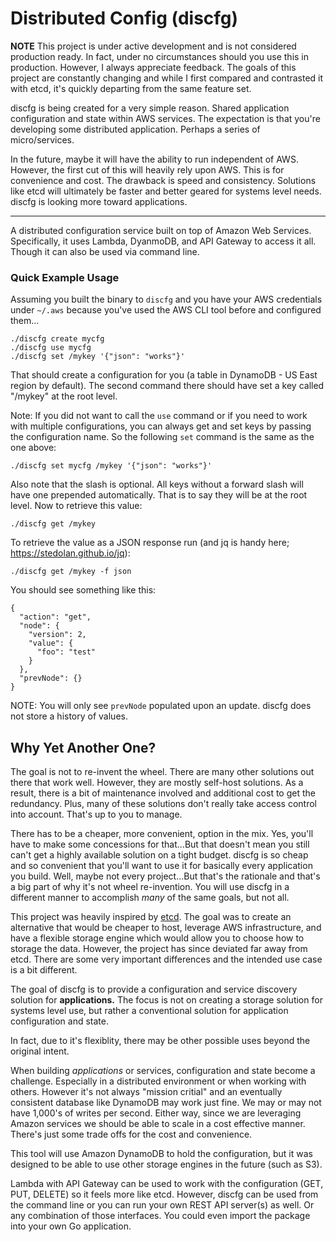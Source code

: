 # Distributed Config (discfg)

**NOTE** This project is under active development and is not considered production ready.
In fact, under no circumstances should you use this in production. However, I always appreciate
feedback. The goals of this project are constantly changing and while I first compared and 
contrasted it with etcd, it's quickly departing from the same feature set.

discfg is being created for a very simple reason. Shared application configuration and state 
within AWS services. The expectation is that you're developing some distributed application. 
Perhaps a series of micro/services.

In the future, maybe it will have the ability to run independent of AWS. However, the first
cut of this will heavily rely upon AWS. This is for convenience and cost. The drawback is 
speed and consistency. Solutions like etcd will ultimately be faster and better geared for
systems level needs. discfg is looking more toward applications.


------

A distributed configuration service built on top of Amazon Web Services. Specifically, it uses 
Lambda, DyanmoDB, and API Gateway to access it all. Though it can also be used via command line.


### Quick Example Usage

Assuming you built the binary to ```discfg``` and you have your AWS credentials under ```~/.aws``` 
because you've used the AWS CLI tool before and configured them...

```
./discfg create mycfg    
./discfg use mycfg    
./discfg set /mykey '{"json": "works"}'    
```

That should create a configuration for you (a table in DynamoDB - US East region by default). 
The second command there should have set a key called "/mykey" at the root level.

Note: If you did not want to call the ```use``` command or if you need to work with multiple configurations,
you can always get and set keys by passing the configuration name. So the following ```set``` command is
the same as the one above:

```
./discfg set mycfg /mykey '{"json": "works"}'
```

Also note that the slash is optional. All keys without a forward slash will have one prepended automatically. 
That is to say they will be at the root level. Now to retrieve this value:

```
./discfg get /mykey
```

To retrieve the value as a JSON response run (and jq is handy here; https://stedolan.github.io/jq):

```
./discfg get /mykey -f json
```

You should see something like this:

```
{
  "action": "get",
  "node": {
    "version": 2,
    "value": {
      "foo": "test"
    }
  },
  "prevNode": {}
}
```

NOTE: You will only see ```prevNode``` populated upon an update. discfg does not store a history
of values.

## Why Yet Another One?

The goal is not to re-invent the wheel. There are many other solutions out there that work well. 
However, they are mostly self-host solutions. As a result, there is a bit of maintenance involved
and additional cost to get the redundancy. Plus, many of these solutions don't really take access 
control into account. That's up to you to manage.

There has to be a cheaper, more convenient, option in the mix. Yes, you'll have to make some 
concessions for that...But that doesn't mean you still can't get a highly available solution
on a tight budget. discfg is so cheap and so convenient that you'll want to use it for basically
every application you build. Well, maybe not every project...But that's the rationale and that's
a big part of why it's not wheel re-invention. You will use discfg in a different manner to 
accomplish _many_ of the same goals, but not all.

This project was heavily inspired by [etcd](https://github.com/coreos/etcd). The goal was to create 
an alternative that would be cheaper to host, leverage AWS infrastructure, and have a flexible 
storage engine which would allow you to choose how to storage the data. However, the project 
has since deviated far away from etcd. There are some very important differences and the intended 
use case is a bit different.

The goal of discfg is to provide a configuration and service discovery solution for **applications.** 
The focus is not on creating a storage solution for systems level use, but rather a conventional 
solution for application configuration and state.

In fact, due to it's flexiblity, there may be other possible uses beyond the original intent. 

When building _applications_ or services, configuration and state become a challenge. Especially 
in a distributed environment or when working with others. However it's not always "mission critial"
and an eventually consistent database like DynamoDB may work just fine. We may or may not have 
1,000's of writes per second. Either way, since we are leveraging Amazon services we should be able
to scale in a cost effective manner. There's just some trade offs for the cost and convenience.

This tool will use Amazon DynamoDB to hold the configuration, but it was designed to be able to use 
other storage engines in the future (such as S3).

Lambda with API Gateway can be used to work with the configuration (GET, PUT, DELETE) so it feels 
more like etcd. However, discfg can be used from the command line or you can run your own REST API
server(s) as well. Or any combination of those interfaces. You could even import the package into 
your own Go application.